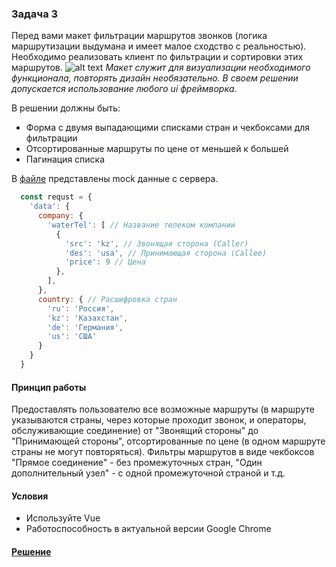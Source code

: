 ### Задача 3

Перед вами макет фильтрации маршрутов звонков (логика маршрутизации выдумана и имеет малое сходство с реальностью).
Необходимо реализовать клиент по фильтрации и сортировки этих маршрутов.
![alt text](example.png "Визуализация необходимого функционала")
*Макет служит для визуализации необходимого функционала, повторять дизайн необязательно. В своем решении допускается использование любого ui фреймворка.*

В решении должны быть:
- Форма с двумя выпадающими списками стран и чекбоксами для фильтрации
- Отсортированные маршруты по цене от меньшей к большей
- Пагинация списка

В [файле](call-paths.json) представлены mock данные с сервера.
```js script
  const requst = {
    'data': {
      company: {
        'waterTel': [ // Название телеком компании
          {
            'src': 'kz', // Звонящая сторона (Caller)
            'des': 'usa', // Принимающая сторона (Callee)
            'price': 9 // Цена
          },
        ],
      },
      country: { // Расшифровка стран
        'ru': 'Россия',
        'kz': 'Казахстан',
        'de': 'Германия',
        'us': 'США'
      }
    }
  }
```

#### Принцип работы

Предоставлять пользователю все возможные маршруты 
(в маршруте указываются страны, через которые проходит звонок, и операторы, обслуживающие соединение) 
от "Звонящий стороны" до "Принимающей стороны",
отсортированные по цене (в одном маршруте страны не могут повторяться). Фильтры маршрутов в виде чекбоксов
"Прямое соединение" - без промежуточных стран, "Один дополнительный узел" - с одной промежуточной страной и т.д.

#### Условия

- Используйте Vue
- Работоспособность в актуальной версии Google Chrome

#### [Решение](https://github.com/belozerskiy/task-3-jobinterview)
